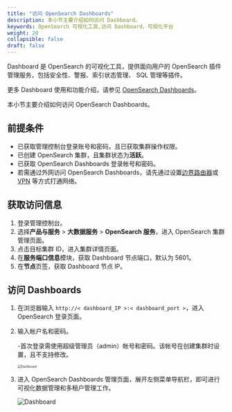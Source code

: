 ```yaml
---
title: "访问 OpenSearch Dashboards"
description: 本小节主要介绍如何访问 Dashboard。 
keywords: OpenSearch 可视化工具,访问 Dashboard，可视化平台
weight: 20
collapsible: false
draft: false
---
```


Dashboard 是 OpenSearch 的可视化工具，提供面向用户的 OpenSearch 插件管理服务，包括安全性、警报、索引状态管理、 SQL 管理等插件。

更多 Dashboard 使用和功能介绍，请参见 [OpenSearch Dashboards](https://opensearch.org/docs/latest/dashboards/index/)。

本小节主要介绍如何访问 OpenSearch Dashboards。

## 前提条件

- 已获取管理控制台登录账号和密码，且已获取集群操作权限。
- 已创建 OpenSearch 集群，且集群状态为**活跃**。
- 已获取 OpenSearch Dashboards 登录帐号和密码。
- 若需通过外网访问 OpenSearch Dashboards，请先通过设置[边界路由器](/network/border_router/)或 [VPN](/network/vpc/manual/vpn/) 等方式打通网络。

## 获取访问信息
   
1. 登录管理控制台。
2. 选择**产品与服务** > **大数据服务** > **OpenSearch 服务**，进入 OpenSearch 集群管理页面。
3. 点击目标集群 ID，进入集群详情页面。
4. 在**服务端口信息**模块，获取 Dashboard 节点端口，默认为 5601。
5. 在**节点**页签，获取 Dashboard 节点 IP。

## 访问 Dashboards
   
1. 在浏览器输入 `http://< dashboard_IP >:< dashboard_port >`，进入 OpenSearch 登录页面。
2. 输入帐户名和密码。
   
   -首次登录需使用超级管理员（admin）帐号和密码。该帐号在创建集群时设置，且不支持修改。

   <img src="../../_images/dashboard.png" alt="Dashboard" style="zoom:50%;" />

3. 进入 OpenSearch Dashboards 管理页面，展开左侧菜单导航栏，即可进行可视化数据管理和多租户管理工作。
   
   ![Dashboard](../../_images/dashboard_os.png)
